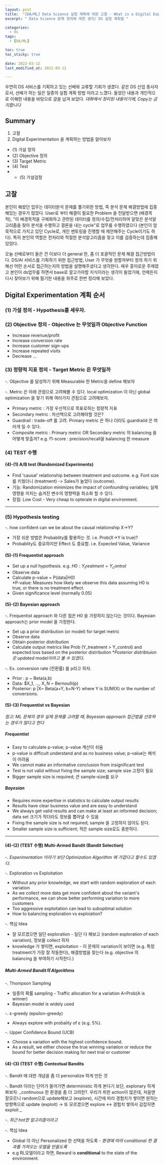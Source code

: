 ```yaml
---
layout: post
title:  "[DA/ML] Data Science 실험 계획에 대한 고찰 - What is a Digital Experimentation"
excerpt: " Data Science 문제 정의에 대한 생각/ DS 실험 계획법 "

categories:
  - ds
tags:
  - [DA/ML]

toc: true
toc_sticky: true
 
date: 2022-03-12
last_modified_at: 2022-03-12

---
```


우연히 DS 서비스를 기획하고 있는 선배와 교류할 기회가 생겼다. 같은 DS 산업 종사자로서, 선배가 하는 일은 일종의 실험 계획 방법 이라고 느꼈다. 들었던 내용과 개인적으로 이해한 내용을 바탕으로 글을 남겨 보았다.
_대화에서 정리된 내용이기에, Copy는 금지합니다_

## Summary
1. 고찰
2. Digital Experimentation 을 계획하는 방법을 알아보자
* (1) 가설 정의
* (2) Objective 정의
* (3) Target Metric 
* (4) Test
* + (5) 가설검정


## 고찰
본인이 해왔던 업무는 데이터분석 문제를 풀기위한 방법, 즉 분석 문제 해결방법에 집중해있는 경우가 많았다. User로 부터 해결이 필요한 Problem 을 전달받으면 (배경목적), "이 배경목적을 구체화하고 관련된 데이터를 정의/수집/전처리하여 알맞은 분석알고리즘을 찾아 분석을 수행하고 결론을 내는 cycle"로 업무를 수행하였으다 (본인이 암묵적으로 가지고 있던 Cycle로, 개인 멘토링을 진행할 때 제안해주는 Cycle이기도 하다). 특히 본인의 역할은 전처리와 적절한 분석알고리즘을 찾고 이를 검증하는데 집중해 있었다. 

오늘 선배로부터 들은 건 이보다 더 general 한, 좀 더 포괄적인 문제 해결 접근방법이다. DS/AI 서비스를 기획하기 위한 접근방법, User 가 무엇을 원할까부터 정의 하기 위해선 어떤 순서로 접근하는지의 방법을 설명해주셨다고 생각한다. 매우 흥미로운 주제였고 본인이 ds업무를 하면서 base로 깔고가야할 지식이라는 생각이 들었기에, 언제든지 다시 찾아보기 위해 필기한 내용을 위주로 한번 정리해 보았다.  


## Digital Experimentation 계획 순서
### (1) 가설 정의 - Hypothesis를 세우자. 

### (2) Objective 정의 - Objective 는 무엇일까 __Objective Function__ 
* Increase revenue/profit
* Increase conversion rate
* Increase customer sign-ups
* Increase repeated visits
* Decrease ...

### (3) 정량적 지표 정의 - Target Metric 은 무엇일까
-. Objective 를 달성하기 위해 Measurable 한 Metric을 define 해보자

-. Metric 은 아래 관점으로 고려해볼 수 있다. 
local optimization 이 아닌 global optimization 을 찾기 위해 여러가지 관점으로 고려해보자. 

* Primary metric : 가장 우선적으로 목표로하는 정량적 지표
* Secondary metric : 차선책으로 고려해야할 것은?
* Guardrail : trade-off 를 고려. Primary metric 은 하나 더라도 guardraild 은 여러개 일 수 있다. 
* Composite metric : Primary metric OR Secondary metric 의 balancing 을 어떻게 맞출까? 
e.g. f1-score : precision/recall을 balancing 한 measure

### (4) TEST 수행 
#### (4)-(1) A/B test (Randomized Experiments)
*  Find 'causal' relationship between treatment and outcome. 
e.g. Font size 를 키웠더니 (treatment) ->  Sales가 늘었다 (outcome). 
* 기능: Randomization minimizes the impact of confounding variables; 실제 영향을 끼치는 숨겨진 변수의 영향력을 최소화 할 수 있다.
* 장점: Low Cost - Very cheap to opterate in digital environment.

----
### (5) Hypothesis testing
-. how confident can we be about the causal relationship X->Y?

* 가장 쉬운 방법은 Probablity를 활용하는 것. i.e. Prob(X->Y is true)?
* Probablity도 중요하지만 Effect 도 중요함. i.e. Expected Value, Variance 

#### (5)-(1) Frequentist approach
* Set up a null hypothesis. e.g. $H0: Y_treatment = Y_control$
* Observe data
* Calculate p-value = P(data|H0)  
*P-value: Measures how likely we observe this data assuming H0 is true, or there is no treatment effect.
* Given significance level (normally 0.05)

#### (5)-(2) Bayesian approach
-. Frequentist approach 와 다른 점은 H0 을 가정하지 않는다는 것이다. Bayesian approach는 prior model 을 가정한다.
* Set up a prior distribution (or model) for target metric
* Observe data
* Obtain posterior distribution
* Calculate output metrics like Prob (Y_treatment > Y_control) and expected loss based on the posterior distribution 
*_Posterior distribtuion은 updated model이라고 볼 수 있겠다._ 

-. Ex. conversion rate (전환률) 를 p라고 하자. 
* Prior : p ~ Beta(a,b)
* Data: $X_1, ..., X_N ~ Bernoulli(p)
* Posterior: p |X~ Beta(a+Y, b+N-Y) where Y is SUM(X) or the number of conversions.

#### (5)-(3) Frequentist vs Bayesian
_참고: ML 문제의 경우 실제 문제를 고려할 때, Bayesian approach 접근법을 선호하는 경우가 많다고 한다_

##### Frequentist
* Easy to calculate p-value; p-value 계산이 쉬움
* p-value is difficult understand and as no business value; p-value는 해석이 어려움
* We cannot make an informative conclusion from insignificant test
* Test is not valid without fixing the sample size; sample size 고정이 필요
* Bigger sample size is required; 큰 sample-size를 요구

##### Bayesian
* Requires more expertise in statistics to calculate output results
* Results have clear business value and are easy to understand
* We always get valid results and can make at least an informed decision; data set 크기가 작더라도 정보를 뽑아낼 수 있음
* Fixing the sample size is not required; sample 을 고정하지 않아도 된다. 
* Smaller sample size is sufficient; 적은 sample size로도 충분하다.

----

#### (4)-(2) (TEST 수행) Multi-Armed Bandit (Bandit Selection)
-. _Experimentation 이라기 보단 Optimization Algorithm 에 가깝다고 할수도 있겠다._

-. Exploration vs Exploitation 
* Without any prior knowledge, we start with random exploration of each variation
* As we collect more data get more confident about the variant's performance, we can show better performing variation to more customers
* Too aggressive exploitation can lead to suboptimal solution
* How to balancing exploration vs exploiation?

-. 핵심 Idea
* 잘 모르겠으면 일단 exploration - 일단 다 해보고 (random exploration of each variation), 정보를 collect 하자
* knowledge 가 쌓이면, exploitation - 이 문제의 variation이 보이면 (e.g. 특정 treatment가 가장 잘 작동한다), 해결방법을 찾는다 (e.g. objective 의 balancing 을 부여하기 시작한다.)

##### Multi-Armed Bandit의 Algorithms
-. Thompson Sampling
* 일종의 확률 sampling - Traffic allocation for a variation A=Prob(A is winner)
* Bayesian model is widely used

-. ε-greedy (epsilon-greedy)
* Always explore with probality of ε (e.g. 5%).

-. Upper Confidence Bound (UCB)
* Choose a variation with the highest confidence bound.
* As a result, we either choose the true winning variation or reduce the bound for better decision making for next trial or customer 

#### (4)-(3) (TEST 수행) Contextual Bandits
-. Bandit 에 대한 개념을 좀 더 personalize 하게 만든 것

-. Bandit 이라는 단어가 들어가면 deterministic 하게 본다기 보단, explonary 하게 봐보자. _continuous 한 환경을 좀 더 고려한?. 
우리가 취한 action이 많은데, 처음엔 잘모르니 random으로 update해보고 (explore), 시간에 따라 경험치가 쌓이면 원하는 방향쪽으로 update (exploit) 
-> 또 모르겠으면 explore <-> 경험치 쌓여서 감잡히면 exploit _

-. _최근 hot한 알고리즘이라고_ 

-. 핵심 Idea
* Global 이 아닌 Personalized 한 선택을 하도록 - _환경에 따라 conditional 한 결과를 가져오는 모델을 만들도록_
* e.g RL모델이라고 하면, Reward is **conditional** to the state of the environment.

